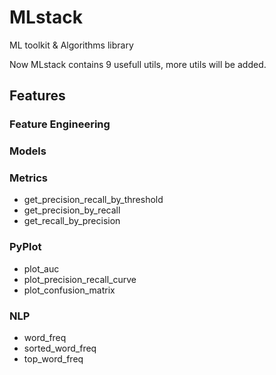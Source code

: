 # MLstack
ML toolkit & Algorithms library

Now MLstack contains 9 usefull utils, more utils will be added.


## Features

### Feature Engineering

### Models

### Metrics
* get_precision_recall_by_threshold
* get_precision_by_recall
* get_recall_by_precision

### PyPlot
* plot_auc
* plot_precision_recall_curve
* plot_confusion_matrix

### NLP
* word_freq
* sorted_word_freq
* top_word_freq

